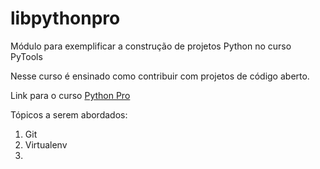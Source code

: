 # libpythonpro
Módulo para exemplificar a construção de projetos Python no curso PyTools

Nesse curso é ensinado como contribuir com projetos de código aberto.

Link para o curso [Python Pro](https://pythonpro.com.br)

Tópicos a serem abordados:
1. Git
2. Virtualenv
3. 